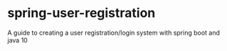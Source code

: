 # spring-user-registration
A guide to creating a user registration/login system with spring boot and java 10
